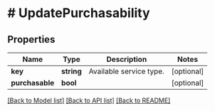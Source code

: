 # # UpdatePurchasability

## Properties

Name | Type | Description | Notes
------------ | ------------- | ------------- | -------------
**key** | **string** | Available service type. | [optional]
**purchasable** | **bool** |  | [optional]

[[Back to Model list]](../../README.md#models) [[Back to API list]](../../README.md#endpoints) [[Back to README]](../../README.md)
